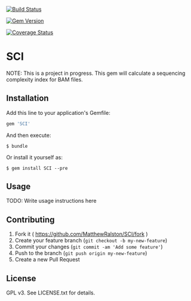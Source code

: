 [![Build Status](https://travis-ci.org/MatthewRalston/SCI.png?branch=master)](https://travis-ci.org/MatthewRalston/SCI)

[![Gem Version](https://badge.fury.io/rb/SCI.png)](http://badge.fury.io/rb/SCI)

[![Coverage Status](https://coveralls.io/repos/MatthewRalston/SCI/badge.png)](https://coveralls.io/r/MatthewRalston/SCI)



# SCI

NOTE: This is a project in progress. 
This gem will calculate a sequencing complexity index for BAM files.

## Installation

Add this line to your application's Gemfile:

```ruby
gem 'SCI'
```

And then execute:

    $ bundle

Or install it yourself as:

    $ gem install SCI --pre

## Usage

TODO: Write usage instructions here

## Contributing

1. Fork it ( https://github.com/MatthewRalston/SCI/fork )
2. Create your feature branch (`git checkout -b my-new-feature`)
3. Commit your changes (`git commit -am 'Add some feature'`)
4. Push to the branch (`git push origin my-new-feature`)
5. Create a new Pull Request

## License
GPL v3. See LICENSE.txt for details.
